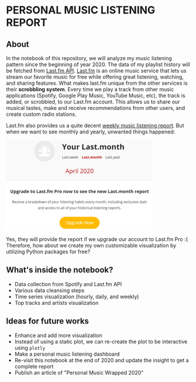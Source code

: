 # PERSONAL MUSIC LISTENING REPORT

## About
In the notebook of this repository, we will analyze my music listening pattern since the beginning of year 2020. The data of my playlist history will be fetched from [Last.fm API](https://www.last.fm/api/). [Last.fm](https://www.last.fm/) is an online music service that lets us stream our favorite music for free while offering great listening, watching, and sharing features. What makes last.fm unique from the other services is their **scrobbling system**. Every time we play a track from other music applications (Spotify, Google Play Music, YouTube Music, etc), the track is added, or scrobbled, to our Last.fm account. This allows us to share our musical tastes, make and receive recommendations from other users, and create custom radio stations.

Last.fm also provides us a quite decent [weekly music listening report](https://www.last.fm/user/tomythovens/listening-report/week). But when we want to see monthly and yearly, unwanted things happened:

<img src="asset/Last.month.png" width="400" align="center">

Yes, they will provide the report if we upgrade our account to Last.fm Pro :( Therefore, how about we create my own customizable visualization by utilizing Python packages for free?

## What's inside the notebook?
- Data collection from Spotify and Last.fm API
- Various data cleansing steps
- Time series visualization (hourly, daily, and weekly)
- Top tracks and artists visualization

## Ideas for future works
- Enhance and add more visualization
- Instead of using a static plot, we can re-create the plot to be interactive using `plotly`
- Make a personal music listening dashboard
- Re-visit this notebook at the end of 2020 and update the insight to get a complete report
- Publish an article of "Personal Music Wrapped 2020"